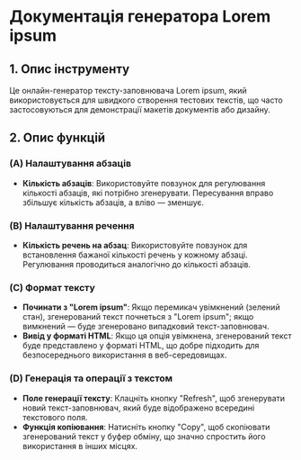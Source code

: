 # Документація генератора Lorem ipsum

## 1. Опис інструменту
Це онлайн-генератор тексту-заповнювача Lorem ipsum, який використовується для швидкого створення тестових текстів, що часто застосовуються для демонстрації макетів документів або дизайну.

## 2. Опис функцій

### (A) Налаштування абзаців
- **Кількість абзаців**: Використовуйте повзунок для регулювання кількості абзаців, які потрібно згенерувати. Пересування вправо збільшує кількість абзаців, а вліво — зменшує.

### (B) Налаштування речення
- **Кількість речень на абзац**: Використовуйте повзунок для встановлення бажаної кількості речень у кожному абзаці. Регулювання проводиться аналогічно до кількості абзаців.

### (C) Формат тексту
- **Починати з "Lorem ipsum"**: Якщо перемикач увімкнений (зелений стан), згенерований текст почнеться з "Lorem ipsum"; якщо вимкнений — буде згенеровано випадковий текст-заповнювач.
- **Вивід у форматі HTML**: Якщо ця опція увімкнена, згенерований текст буде представлено у форматі HTML, що добре підходить для безпосереднього використання в веб-середовищах.

### (D) Генерація та операції з текстом
- **Поле генерації тексту**: Клацніть кнопку "Refresh", щоб згенерувати новий текст-заповнювач, який буде відображено всередині текстового поля.
- **Функція копіювання**: Натисніть кнопку "Copy", щоб скопіювати згенерований текст у буфер обміну, що значно спростить його використання в інших місцях.
